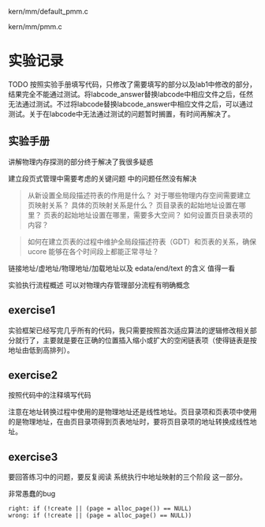 kern/mm/default_pmm.c

kern/mm/pmm.c

# 实验记录

TODO 按照实验手册填写代码，只修改了需要填写的部分以及lab1中修改的部分，结果完全不能通过测试。将labcode_answer替换labcode中相应文件之后，任然无法通过测试。不过将labcode替换labcode_answer中相应文件之后，可以通过测试。关于在labcode中无法通过测试的问题暂时搁置，有时间再解决了。


## 实验手册

讲解物理内存探测的部分终于解决了我很多疑惑

建立段页式管理中需要考虑的关键问题 中的问题任然没有解决
> 从新设置全局段描述符表的作用是什么？
> 对于哪些物理内存空间需要建立页映射关系？
> 具体的页映射关系是什么？
> 页目录表的起始地址设置在哪里？
> 页表的起始地址设置在哪里，需要多大空间？
> 如何设置页目录表项的内容？

> 如何在建立页表的过程中维护全局段描述符表（GDT）和页表的关系，确保 ucore 能够在各个时间段上都能正常寻址？

链接地址/虚地址/物理地址/加载地址以及 edata/end/text 的含义 值得一看

实验执行流程概述 可以对物理内存管理部分流程有明确概念

## exercise1

实验框架已经写完几乎所有的代码，我只需要按照首次适应算法的逻辑修改相关部分就行了，主要就是要在正确的位置插入缩小或扩大的空闲链表项（使得链表是按地址由低到高排列）。

## exercise2

按照代码中的注释填写代码

注意在地址转换过程中使用的是物理地址还是线性地址。页目录项和页表项中使用的是物理地址，在由页目录项得到页表地址时，要将页目录项的地址转换成线性地址。

## exercise3

要回答练习中的问题，要反复阅读 系统执行中地址映射的三个阶段 这一部分。

非常愚蠢的bug
```
right: if (!create || (page = alloc_page()) == NULL)
wrong: if (!create || (page = alloc_page() == NULL))
```